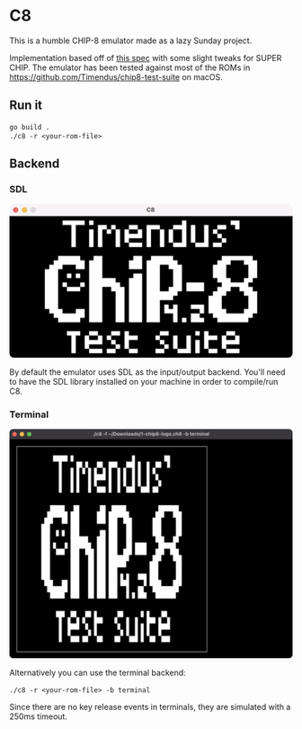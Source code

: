 # C8

This is a humble CHIP-8 emulator made as a lazy Sunday project.

Implementation based off of [this spec](http://devernay.free.fr/hacks/chip8/C8TECH10.HTM#Fx0A) with some slight tweaks for SUPER CHIP. The emulator has been tested against most of the ROMs in https://github.com/Timendus/chip8-test-suite on macOS.

## Run it

```text
go build .
./c8 -r <your-rom-file>
```

## Backend

### SDL

![SDL backend](/_assets/sdl.png)

By default the emulator uses SDL as the input/output backend.
You'll need to have the SDL library installed on your machine in order to compile/run C8.

### Terminal

![Terminal backend](/_assets/terminal.png)

Alternatively you can use the terminal backend:

```text
./c8 -r <your-rom-file> -b terminal
```

Since there are no key release events in terminals, they are simulated with a 250ms timeout.
